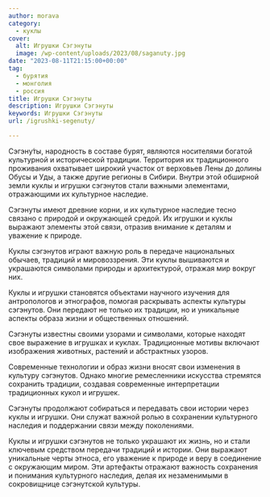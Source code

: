 ```yaml
---
author: morava
category:
  - куклы
cover:
  alt: Игрушки Сэгэнуты 
  image: /wp-content/uploads/2023/08/saganuty.jpg
date: "2023-08-11T21:15:00+00:00"
tag:
  - бурятия
  - монголия
  - россия
title: Игрушки Сэгэнуты 
description: Игрушки Сэгэнуты 
keywords: Игрушки Сэгэнуты 
url: /igrushki-segenuty/

---
```

Сэгэну́ты, народность в составе бурят, являются носителями богатой культурной и исторической традиции. Территория их традиционного проживания охватывает широкий участок от верховьев Лены до долины Обусы и Уды, а также другие регионы в Сибири. Внутри этой обширной земли куклы и игрушки сэгэнутов стали важными элементами, отражающими их культурное наследие.

Сэгэнуты имеют древние корни, и их культурное наследие тесно связано с природой и окружающей средой. Их игрушки и куклы выражают элементы этой связи, отразив внимание к деталям и уважение к природе.

Куклы сэгэнутов играют важную роль в передаче национальных обычаев, традиций и мировоззрения. Эти куклы вышиваются и украшаются символами природы и архитектурой, отражая мир вокруг них.

Куклы и игрушки становятся объектами научного изучения для антропологов и этнографов, помогая раскрывать аспекты культуры сэгэнутов. Они передают не только их традиции, но и уникальные аспекты образа жизни и общественных отношений.

Сэгэнуты известны своими узорами и символами, которые находят свое выражение в игрушках и куклах. Традиционные мотивы включают изображения животных, растений и абстрактных узоров.

Современные технологии и образ жизни вносят свои изменения в культуру сэгэнутов. Однако многие ремесленники искусства стремятся сохранить традиции, создавая современные интерпретации традиционных кукол и игрушек.

Сэгэнуты продолжают собираться и передавать свои истории через куклы и игрушки. Они служат важной ролью в сохранении культурного наследия и поддержании связи между поколениями.

Куклы и игрушки сэгэнутов не только украшают их жизнь, но и стали ключевым средством передачи традиций и истории. Они выражают уникальные черты этноса, его уважение к природе и веру в соединение с окружающим миром. Эти артефакты отражают важность сохранения и понимания культурного наследия, делая их незаменимыми в сокровищнице сэгэнутской культуры.
